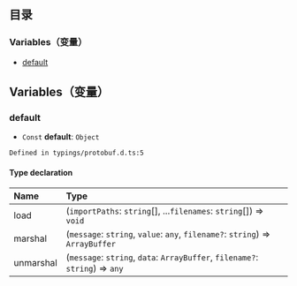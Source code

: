 ## 目录

### Variables（变量）
- [default](#default)

## Variables（变量）

[](id:default)
### default
- `Const` **default**: `Object`

```
Defined in typings/protobuf.d.ts:5
```

#### Type declaration
| Name | Type |
| :------ | :------ |
| load | (`importPaths`: `string`[], ...`filenames`: `string`[]) => `void` |
| marshal | (`message`: `string`, `value`: `any`, `filename?`: `string`) => `ArrayBuffer` |
| unmarshal | (`message`: `string`, `data`: `ArrayBuffer`, `filename?`: `string`) => `any` |


